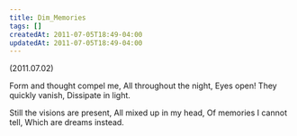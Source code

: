 ```yaml
---
title: Dim_Memories
tags: []
createdAt: 2011-07-05T18:49-04:00
updatedAt: 2011-07-05T18:49-04:00
---
```



(2011.07.02)

Form and thought compel me,
All throughout the night,
Eyes open! They quickly vanish,
Dissipate in light.

Still the visions are present,
All mixed up in my head,
Of memories I cannot tell,
Which are dreams instead.

